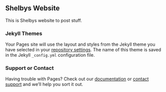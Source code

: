 ## Shelbys Website

This is Shelbys website to post stuff.

### Jekyll Themes

Your Pages site will use the layout and styles from the Jekyll theme you have selected in your [repository settings](https://github.com/shelbysGitHub/shelbysGitHub.github.io/settings/pages). The name of this theme is saved in the Jekyll `_config.yml` configuration file.

### Support or Contact

Having trouble with Pages? Check out our [documentation](https://docs.github.com/categories/github-pages-basics/) or [contact support](https://support.github.com/contact) and we’ll help you sort it out.
